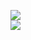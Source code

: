 [![](https://img.shields.io/badge/Made%20With-Github%20Spray-lightgrey.svg?style=for-the-badge&logo=github)](https://github.com/Annihil/github-spray#10307)  
[![](https://i.imgur.com/2DrTn0Z.gif)](https://github.com/Annihil/github-spray)